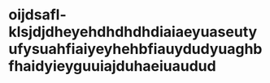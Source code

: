 # oijdsafl-klsjdjdheyehdhdhdhdiaiaeyuaseutyufysuahfiaiyeyhehbfiauydudyuaghbfhaidyieyguuiajduhaeiuaudud
